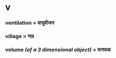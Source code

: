 # v

### ventilation = वायुवीजन

### village = गाव

### volume *(of a 3 dimensional object)* = घनफळ

